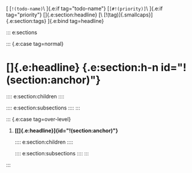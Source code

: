 [ [`!(todo-name)`\ ]{.e:if tag="todo-name"}
  [`[#!(priority)]`\ ]{.e:if tag="priority"}
  []{.e:section:headline}
  [\ [!(tag)]{.smallcaps}]{.e:section:tags}
]{.e:bind tag=headline}

::: e:sections

::: {.e:case tag=normal}
# []{.e:headline} {.e:section:h-n id="!(section:anchor)"}

:::: e:section:children
::::

:::: e:section:subsections
::::
:::

::: {.e:case tag=over-level}
1. **[[]{.e:headline}]{id="!(section:anchor)"}**
 
   :::: e:section:children
   ::::

   :::: e:section:subsections
   ::::
:::

:::
